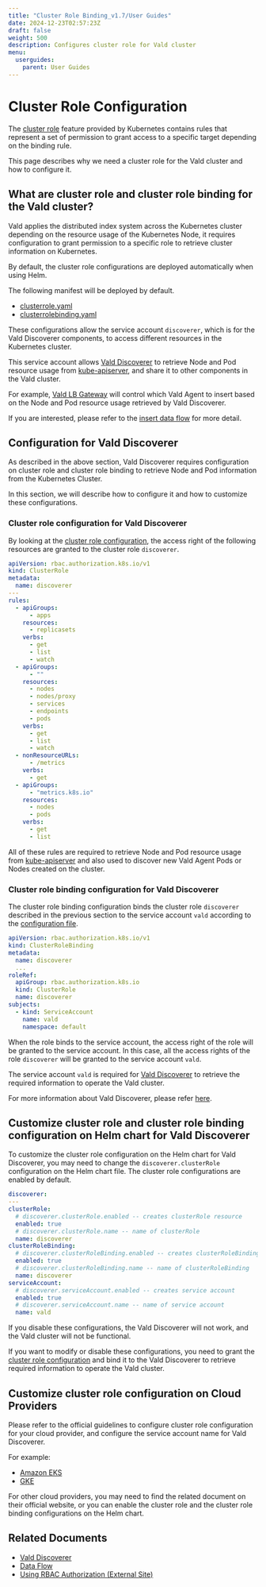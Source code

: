 ```yaml
---
title: "Cluster Role Binding_v1.7/User Guides"
date: 2024-12-23T02:57:23Z
draft: false
weight: 500
description: Configures cluster role for Vald cluster
menu:
  userguides:
    parent: User Guides
---
```


# Cluster Role Configuration

The [cluster role](https://kubernetes.io/docs/reference/access-authn-authz/rbac/) feature provided by Kubernetes contains rules that represent a set of permission to grant access to a specific target depending on the binding rule.

This page describes why we need a cluster role for the Vald cluster and how to configure it.

## What are cluster role and cluster role binding for the Vald cluster?

Vald applies the distributed index system across the Kubernetes cluster depending on the resource usage of the Kubernetes Node, it requires configuration to grant permission to a specific role to retrieve cluster information on Kubernetes.

By default, the cluster role configurations are deployed automatically when using Helm.

The following manifest will be deployed by default.

- [clusterrole.yaml](https://github.com/vdaas/vald/blob/main/k8s/discoverer/clusterrole.yaml)
- [clusterrolebinding.yaml](https://github.com/vdaas/vald/blob/main/k8s/discoverer/clusterrolebinding.yaml)

These configurations allow the service account `discoverer`, which is for the Vald Discoverer components, to access different resources in the Kubernetes cluster.

This service account allows [Vald Discoverer](/docs/v1.7/overview/component/discoverer) to retrieve Node and Pod resource usage from [kube-apiserver](https://kubernetes.io/docs/reference/command-line-tools-reference/kube-apiserver/), and share it to other components in the Vald cluster.

For example, [Vald LB Gateway](/docs/v1.7/overview/component/lb-gateway) will control which Vald Agent to insert based on the Node and Pod resource usage retrieved by Vald Discoverer.

If you are interested, please refer to the [insert data flow](/docs/v1.7/overview/data-flow#insert) for more detail.

## Configuration for Vald Discoverer

As described in the above section, Vald Discoverer requires configuration on cluster role and cluster role binding to retrieve Node and Pod information from the Kubernetes Cluster.

In this section, we will describe how to configure it and how to customize these configurations.

### Cluster role configuration for Vald Discoverer

By looking at the [cluster role configuration](https://github.com/vdaas/vald/blob/main/k8s/discoverer/clusterrole.yaml), the access right of the following resources are granted to the cluster role `discoverer`.

```yaml
apiVersion: rbac.authorization.k8s.io/v1
kind: ClusterRole
metadata:
  name: discoverer
---
rules:
  - apiGroups:
      - apps
    resources:
      - replicasets
    verbs:
      - get
      - list
      - watch
  - apiGroups:
      - ""
    resources:
      - nodes
      - nodes/proxy
      - services
      - endpoints
      - pods
    verbs:
      - get
      - list
      - watch
  - nonResourceURLs:
      - /metrics
    verbs:
      - get
  - apiGroups:
      - "metrics.k8s.io"
    resources:
      - nodes
      - pods
    verbs:
      - get
      - list
```

All of these rules are required to retrieve Node and Pod resource usage from [kube-apiserver](https://kubernetes.io/docs/reference/command-line-tools-reference/kube-apiserver/) and also used to discover new Vald Agent Pods or Nodes created on the cluster.

### Cluster role binding configuration for Vald Discoverer

The cluster role binding configuration binds the cluster role `discoverer` described in the previous section to the service account `vald` according to the [configuration file](https://github.com/vdaas/vald/blob/main/k8s/discoverer/clusterrolebinding.yaml).

```yaml
apiVersion: rbac.authorization.k8s.io/v1
kind: ClusterRoleBinding
metadata:
  name: discoverer
  ...
roleRef:
  apiGroup: rbac.authorization.k8s.io
  kind: ClusterRole
  name: discoverer
subjects:
  - kind: ServiceAccount
    name: vald
    namespace: default
```

When the role binds to the service account, the access right of the role will be granted to the service account.
In this case, all the access rights of the role `discoverer` will be granted to the service account `vald`.

The service account `vald` is required for [Vald Discoverer](https://github.com/vdaas/vald/blob/main/k8s/discoverer/deployment.yaml#L155) to retrieve the required information to operate the Vald cluster.

For more information about Vald Discoverer, please refer [here](/docs/v1.7/overview/component/discoverer).

## Customize cluster role and cluster role binding configuration on Helm chart for Vald Discoverer

To customize the cluster role configuration on the Helm chart for Vald Discoverer, you may need to change the `discoverer.clusterRole` configuration on the Helm chart file. The cluster role configurations are enabled by default.

```yaml
discoverer:
---
clusterRole:
  # discoverer.clusterRole.enabled -- creates clusterRole resource
  enabled: true
  # discoverer.clusterRole.name -- name of clusterRole
  name: discoverer
clusterRoleBinding:
  # discoverer.clusterRoleBinding.enabled -- creates clusterRoleBinding resource
  enabled: true
  # discoverer.clusterRoleBinding.name -- name of clusterRoleBinding
  name: discoverer
serviceAccount:
  # discoverer.serviceAccount.enabled -- creates service account
  enabled: true
  # discoverer.serviceAccount.name -- name of service account
  name: vald
```

<div class="warning">
If you disable these configurations, the Vald Discoverer will not work, and the Vald cluster will not be functional.
</div>

If you want to modify or disable these configurations, you need to grant the [cluster role configuration](https://github.com/vdaas/vald/blob/main/k8s/discoverer/clusterrole.yaml) and bind it to the Vald Discoverer to retrieve required information to operate the Vald cluster.

## Customize cluster role configuration on Cloud Providers

Please refer to the official guidelines to configure cluster role configuration for your cloud provider, and configure the service account name for Vald Discoverer.

For example:

- [Amazon EKS](https://docs.aws.amazon.com/eks/latest/userguide/add-user-role.html)
- [GKE](https://cloud.google.com/kubernetes-engine/docs/how-to/role-based-access-control)

For other cloud providers, you may need to find the related document on their official website, or you can enable the cluster role and the cluster role binding configurations on the Helm chart.

## Related Documents

- [Vald Discoverer](/docs/v1.7/overview/component/discoverer)
- [Data Flow](/docs/v1.7/overview/data-flow)
- [Using RBAC Authorization (External Site)](https://kubernetes.io/docs/reference/access-authn-authz/rbac/)

